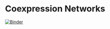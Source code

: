 # Coexpression Networks

[![Binder](https://mybinder.org/badge_logo.svg)](https://mybinder.org/v2/gh/dirostri/CoexpressionNetworks/HEAD)
